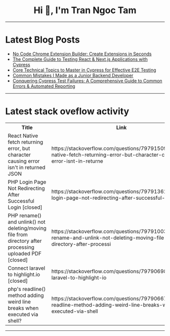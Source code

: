 <h1 align="center">Hi 👋, I'm Tran Ngoc Tam</h1>

---

# Latest Blog Posts 
<!-- BLOG-POST-LIST:START -->
- [No Code Chrome Extension Builder: Create Extensions in Seconds](https://dev.to/kromio/no-code-chrome-extension-builder-create-extensions-in-seconds-54n1)
- [The Complete Guide to Testing React &amp; Next.js Applications with Cypress](https://dev.to/mohamedsaidibrahim/the-complete-guide-to-testing-react-nextjs-applications-with-cypress-1e05)
- [Core Technical Topics to Master in Cypress for Effective E2E Testing](https://dev.to/mohamedsaidibrahim/core-technical-topics-to-master-in-cypress-for-effective-e2e-testing-25fm)
- [Common Mistakes I Made as a Junior Backend Developer](https://dev.to/salah_elbouhlali_66fa9a7/common-mistakes-i-made-as-a-junior-backend-developer-l61)
- [Conquering Cypress Test Failures: A Comprehensive Guide to Common Errors &amp; Automated Reporting](https://dev.to/mohamedsaidibrahim/conquering-cypress-test-failures-a-comprehensive-guide-to-common-errors-automated-reporting-8ah)
<!-- BLOG-POST-LIST:END -->

---

# Latest stack oveflow activity
<table>
  <tr><th>Title</th><th>Link</th></tr>
  <!-- STACKOVERFLOW:START --><tr><td>React Native fetch returning error, but character causing error isn&#39;t in returned JSON</td><td>https://stackoverflow.com/questions/79791509/react-native-fetch-returning-error-but-character-causing-error-isnt-in-returne</td></tr><tr><td>PHP Login Page Not Redirecting After Successful Login [closed]</td><td>https://stackoverflow.com/questions/79791361/php-login-page-not-redirecting-after-successful-login</td></tr><tr><td>PHP rename&lpar;&rpar; and unlink&lpar;&rpar; not deleting/moving file from directory after processing uploaded PDF [closed]</td><td>https://stackoverflow.com/questions/79791003/php-rename-and-unlink-not-deleting-moving-file-from-directory-after-processi</td></tr><tr><td>Connect laravel to highlight.io [closed]</td><td>https://stackoverflow.com/questions/79790698/connect-laravel-to-highlight-io</td></tr><tr><td>php&#39;s readline&lpar;&rpar; method adding weird line breaks when executed via shell?</td><td>https://stackoverflow.com/questions/79790667/phps-readline-method-adding-weird-line-breaks-when-executed-via-shell</td></tr><!-- STACKOVERFLOW:END -->
</table>

---



